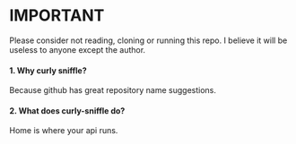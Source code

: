# IMPORTANT
Please consider not reading, cloning or running this repo. I believe it will be useless to anyone except the author.



#### 1. Why curly sniffle?
Because github has great repository name suggestions.

#### 2. What does curly-sniffle do?
Home is where your api runs.
